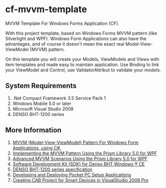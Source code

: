 # cf-mvvm-template
MVVM Template For Windows Forms Application (CF).

With this project template, based on Windows Forms MVVM pattern (like Silverlight and WPF). Windows Form Applications can also have the advantages, and of course it doesn't mean the exact real Model-View-ViewModel (MVVM) pattern.

On this template you will create your Models, ViewModels and Views with item templates and made easy to maintain application. Use Binding to link your ViewModel and Control, use ValidatorAttribut to validate your models.

## System Requirements
1. .Net Compact Framework 3.5 Service Pack 1
2. Windows Mobile 5.0 or later
3. Microsoft Visual Studio 2008
4. DENSO BHT-1200 series

## More Information
1. [MVVM (Model-View-ViewModel) Pattern For Windows Form Applications, using C#.](https://www.codeproject.com/Articles/364485/MVVM-Model-View-ViewModel-Patte)
2. [Implementing the MVVM Pattern Using the Prism Library 5.0 for WPF](https://docs.microsoft.com/en-us/previous-versions/msp-n-p/gg405484(v%3dpandp.40))
3. [Advanced MVVM Scenarios Using the Prism Library 5.0 for WPF](https://docs.microsoft.com/en-us/previous-versions/msp-n-p/gg405494(v%3dpandp.40))
4. [Software Development Kit (SDK) for Denso BHT Windows ® CE](https://www.denso-wave.com/en/adcd/download/category/sampleprogram/bht_win/)
5. [DENSO BHT-1200 series specification](http://static6.arrow.com/aropdfconversion/32c62d5e88ffd8b0cd41158c632c4a0a85233e0a/attachmentfilenameutf-8bht-1200_e2.pdf)
6. [Developing and Deploying Pocket PC Setup Applications](https://www.codeproject.com/Articles/5905/Developing-and-Deploying-Pocket-PC-Setup-Applicati)
7. [Creating CAB Project for Smart Devices in VisualStudio 2008 Pro](https://www.youtube.com/watch?v=1Znaa0ctbow)
